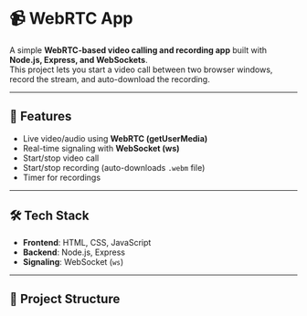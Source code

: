 # 📹 WebRTC App

A simple **WebRTC-based video calling and recording app** built with **Node.js, Express, and WebSockets**.  
This project lets you start a video call between two browser windows, record the stream, and auto-download the recording.

---

## 🚀 Features
- Live video/audio using **WebRTC (getUserMedia)**  
- Real-time signaling with **WebSocket (ws)**  
- Start/stop video call  
- Start/stop recording (auto-downloads `.webm` file)  
- Timer for recordings  

---

## 🛠️ Tech Stack
- **Frontend**: HTML, CSS, JavaScript  
- **Backend**: Node.js, Express  
- **Signaling**: WebSocket (`ws`)  

---

## 📂 Project Structure
